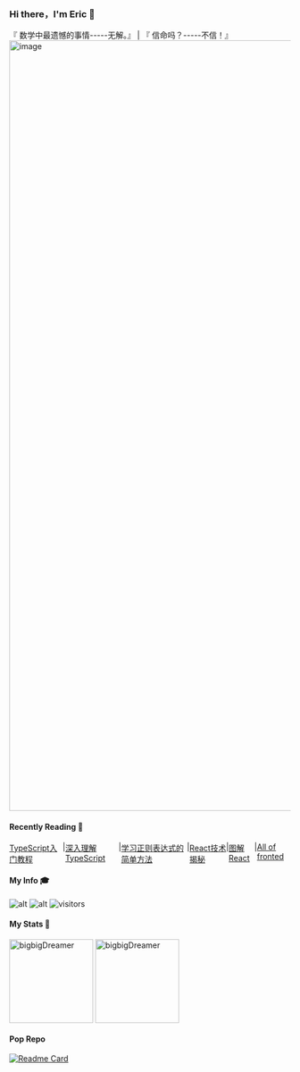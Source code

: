 ### Hi there，I'm Eric 👋

<div>
<a>『 数学中最遗憾的事情-----无解。』</a>
  <a> | </a>
  <a>『 信命吗？-----不信！』</a>
</div>

<img width="1380" alt="image" src="https://user-images.githubusercontent.com/39019913/149952394-9810caa3-f57a-4169-8d71-d3fd7b6876da.png">


#### Recently Reading :page_with_curl:

<div style="display: flex;">
  <a style="margin-right: 6px" href="https://ts.xcatliu.com/">TypeScript入门教程</a>
  <a> | </a>
  <a style="margin-right: 6px" href="https://jkchao.github.io/typescript-book-chinese/project/compilationContext.html#tsconfig-json">深入理解TypeScript</a>
    <a> | </a>
  <a href="https://github.com/cdoco/learn-regex-zh">学习正则表达式的简单方法</a>
  <a> | </a>
  <a href="https://react.iamkasong.com/#%E5%AF%BC%E5%AD%A6%E8%A7%86%E9%A2%91">React技术揭秘</a>
    <a> | </a>
    <a href="https://github.com/7kms/react-illustration-series">图解React</a>
      <a> | </a>
      <a href="https://github.com/KieSun/all-of-frontend">All of fronted</a>
</div>

#### My Info :mortar_board:
![alt](https://img.shields.io/github/followers/bigbigDreamer?style=social)
![alt](https://img.shields.io/github/stars/bigbigDreamer?style=social)
![visitors](https://visitor-badge.glitch.me/badge?page_id=bigbigDreamer)
#### My Stats :page_facing_up:

<p>
<img align="center" src="https://github-readme-stats.vercel.app/api?username=bigbigDreamer&show_icons=true&theme=dark&card_width=500" alt="bigbigDreamer" height="150" />

<img align="center" src="https://github-readme-stats.vercel.app/api/top-langs/?username=bigbigDreamer&layout=compact&langs_count=8&theme=dark&card_width=500" alt="bigbigDreamer" height="150px" />
</p>

#### Pop Repo

[![Readme Card](https://github-readme-stats.vercel.app/api/pin/?username=myNameIsDu&repo=aktiv&theme=dark)](https://githvub.com/anuraghazra/github-readme-stats)

